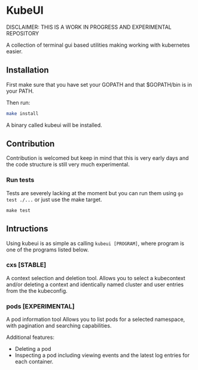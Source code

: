 # KubeUI

DISCLAIMER: THIS IS A WORK IN PROGRESS AND EXPERIMENTAL REPOSITORY

A collection of terminal gui based utilities making working with kubernetes easier.

## Installation

First make sure that you have set your GOPATH and that $GOPATH/bin is in your PATH.

Then run:

```bash
make install
```

A binary called kubeui will be installed.

## Contribution
Contribution is welcomed but keep in mind that this is very early days and the code structure is still very much experimental.

### Run tests

Tests are severely lacking at the moment but you can run them using `go test ./...` or just use the make target.

```
make test
```

## Intructions

Using kubeui is as simple as calling `kubeui [PROGRAM]`, where program is one of the programs listed below.

### cxs [STABLE]

A context selection and deletion tool.
Allows you to select a kubecontext and/or deleting a context and identically named cluster and user entries from the the kubeconfig.

### pods [EXPERIMENTAL]
A pod information tool
Allows you to list pods for a selected namespace, with pagination and searching capabilities.

Additional features:

* Deleting a pod
* Inspecting a pod including viewing events and the latest log entries for each container.
